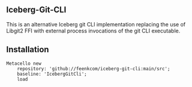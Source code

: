 ## Iceberg-Git-CLI

This is an alternative Iceberg git CLI implementation replacing the use of Libgit2 FFI with external process invocations of the git CLI executable.
## Installation```stMetacello new	repository: 'github://feenkcom/iceberg-git-cli:main/src';	baseline: 'IcebergGitCli';	load```
